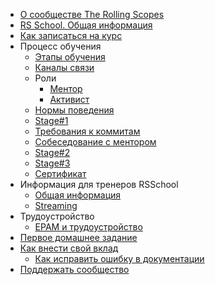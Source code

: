 - [О сообществе The Rolling Scopes](README.md)
- [RS School. Общая информация](rs-school-overview.md)
- [Как записаться на курс](how-to-enroll.md)
- Процесс обучения
  - [Этапы обучения](stages.md)
  - [Каналы связи](rs-school-chats.md)
  - Роли
    - [Ментор](rs-school-mentor.md)
    - [Активист](rs-school-activist.md)
  - [Нормы поведения](code-of-conduct.md)
  - [Stage#1](stage1.md)
  - [Требования к коммитам](git-convention.md)
  - [Собеседование с ментором](technical-screening.md)
  - [Stage#2](stage2.md)
  - [Stage#3](stage3.md)
  - [Сертификат](rs-school-certificate.md)
- Информация для тренеров RSSchool
  - [Общая информация](rs-school-trainer.md)
  - [Streaming](streaming.md)
- Трудоустройство
  - [EPAM и трудоустройство](employment.md)
- [Первое домашнее задание](first-home-task.md)
- [Как внести свой вклад](how-to-contribute.md)
  - [Как исправить ошибку в документации](fix-typo.md) 
- [Поддержать сообщество](fundraiser.md)